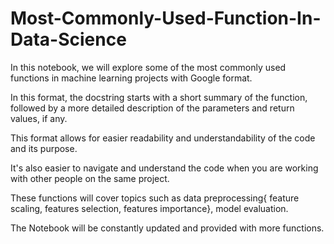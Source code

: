 # Most-Commonly-Used-Function-In-Data-Science

In this notebook, we will explore some of the most commonly used functions in machine learning projects with Google format.

In this format, the docstring starts with a short summary of the function, followed by a more detailed description of the parameters and return values, if any.

This format allows for easier readability and understandability of the code and its purpose.

It's also easier to navigate and understand the code when you are working with other people on the same project.

These functions will cover topics such as data preprocessing{ feature scaling, features selection, features importance}, model evaluation.

The Notebook will be constantly updated and provided with more functions.

